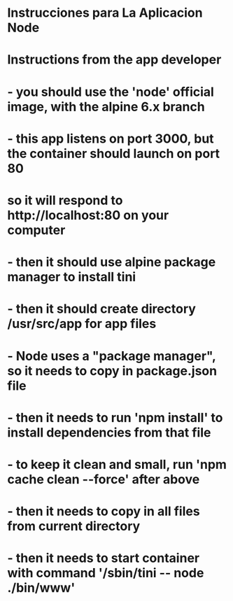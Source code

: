 # Instrucciones para La Aplicacion Node

# Instructions from the app developer
# - you should use the 'node' official image, with the alpine 6.x branch
# - this app listens on port 3000, but the container should launch on port 80
  #  so it will respond to http://localhost:80 on your computer
# - then it should use alpine package manager to install tini
# - then it should create directory /usr/src/app for app files 
# - Node uses a "package manager", so it needs to copy in package.json file
# - then it needs to run 'npm install' to install dependencies from that file
# - to keep it clean and small, run 'npm cache clean --force' after above
# - then it needs to copy in all files from current directory
# - then it needs to start container with command '/sbin/tini -- node ./bin/www'

